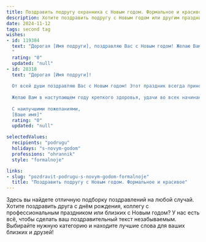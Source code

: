 ```yaml
---
title: Поздравить подругу охранника с Новым годом. Формальное и красивое
description: Хотите поздравить подругу с Новым годом или другим праздником? Наш ИИ создаст незабываемое поздравление, а вы обязательно выделитесь среди других.  
date: 2024-11-12
tags: second tag
wishes:
- id: 119384
  text: "Дорогая [Имя подруги], поздравляю Вас с Новым годом! Желаю Вам в наступающем году крепкого здоровья, успехов в нелёгкой, но важной работе охранника, благополучия и всего самого наилучшего. Пусть новый год принесёт Вам радость, мир и спокойствие. С Новым годом!
  "
  rating: "0"
  updated: "null"
- id: 28318
  text: "Дорогая [Имя подруги]!
  
  От всей души поздравляю Вас с Новым годом! Этот праздник всегда приносит надежду на лучшее, радость и тепло в душу. В уходящем году Вы проявили себя как надежный и стойкий охранник, обеспечивая безопасность и спокойствие для всех вокруг.
  
  Желаю Вам в наступающем году крепкого здоровья, удачи во всех начинаниях и вдохновения в работе. Пусть каждый день будет наполнен светом, радостью и новыми свершениями. С пусть сбудутся все заветные мечты, а дом будет полон уюта и любви.
  
  С наилучшими пожеланиями,
  [Ваше имя]"
  rating: "0"
  updated: "null"

selectedValues:
  recipients: "podrugu"
  holidays: "s-novym-godom"
  professions: "ohrannik"
  style: "formalnoje"

links:
- slug: "pozdravit-podrugu-s-novym-godom-formalnoje"
  title: "Поздравить подругу с Новым годом. Формальное и красивое"
---
```


Здесь вы найдете отличную подборку поздравлений на любой случай.
Хотите поздравить друга с днём рождения, коллегу с профессиональным праздником или близких с Новым годом? У нас есть всё, чтобы сделать ваш поздравительный текст незабываемым. Выбирайте нужную категорию и находите лучшие слова для ваших близких и друзей!
